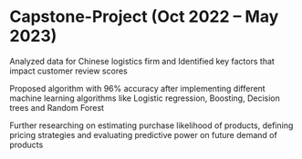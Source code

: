 # Capstone-Project (Oct 2022 – May 2023)
Analyzed data for Chinese logistics firm and Identified key factors that impact customer review scores

Proposed algorithm with 96% accuracy after implementing different machine learning algorithms like Logistic regression, Boosting, Decision trees and Random Forest

Further researching on estimating purchase likelihood of products, defining pricing strategies and evaluating predictive power on future demand of products
